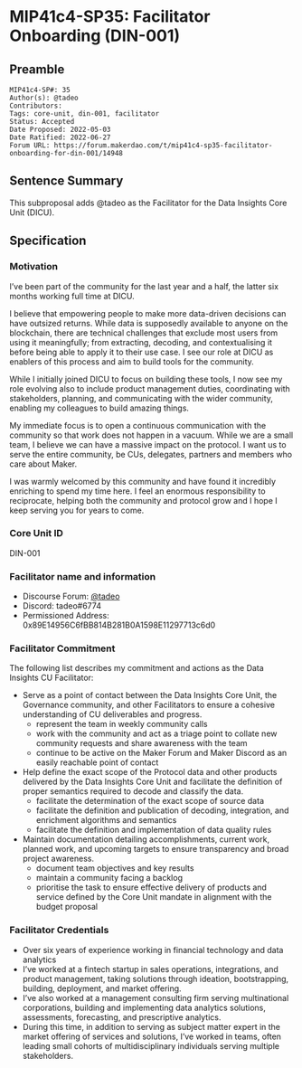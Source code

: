 # MIP41c4-SP35: Facilitator Onboarding (DIN-001)

## Preamble

```
MIP41c4-SP#: 35
Author(s): @tadeo
Contributors:
Tags: core-unit, din-001, facilitator
Status: Accepted
Date Proposed: 2022-05-03
Date Ratified: 2022-06-27
Forum URL: https://forum.makerdao.com/t/mip41c4-sp35-facilitator-onboarding-for-din-001/14948
```

## Sentence Summary

This subproposal adds @tadeo as the Facilitator for the Data Insights Core Unit (DICU).

## Specification

### Motivation

I’ve been part of the community for the last year and a half, the latter six months working full time at DICU.

I believe that empowering people to make more data-driven decisions can have outsized returns. While data is supposedly available to anyone on the blockchain, there are technical challenges that exclude most users from using it meaningfully; from extracting, decoding, and contextualising it before being able to apply it to their use case. I see our role at DICU as enablers of this process and aim to build tools for the community.

While I initially joined DICU to focus on building these tools, I now see my role evolving also to include product management duties, coordinating with stakeholders, planning, and communicating with the wider community, enabling my colleagues to build amazing things.

My immediate focus is to open a continuous communication with the community so that work does not happen in a vacuum. While we are a small team, I believe we can have a massive impact on the protocol. I want us to serve the entire community, be CUs, delegates, partners and members who care about Maker.

I was warmly welcomed by this community and have found it incredibly enriching to spend my time here. I feel an enormous responsibility to reciprocate, helping both the community and protocol grow and I hope I keep serving you for years to come.

### Core Unit ID

DIN-001

### Facilitator name and information

* Discourse Forum: [@tadeo](https://forum.makerdao.com/u/tadeo/summary)
* Discord: tadeo#6774
* Permissioned Address: 0x89E14956C6fBB814B281B0A1598E11297713c6d0

### Facilitator Commitment

The following list describes my commitment and actions as the Data Insights CU Facilitator:

* Serve as a point of contact between the Data Insights Core Unit, the Governance community, and other Facilitators to ensure a cohesive understanding of CU deliverables and progress.
  * represent the team in weekly community calls
  * work with the community and act as a triage point to collate new community requests and share awareness with the team
  * continue to be active on the Maker Forum and Maker Discord as an easily reachable point of contact
* Help define the exact scope of the Protocol data and other products delivered by the Data Insights Core Unit and facilitate the definition of proper semantics required to decode and classify the data.
  * facilitate the determination of the exact scope of source data
  * facilitate the definition and publication of decoding, integration, and enrichment algorithms and semantics
  * facilitate the definition and implementation of data quality rules
* Maintain documentation detailing accomplishments, current work, planned work, and upcoming targets to ensure transparency and broad project awareness.
  * document team objectives and key results
  * maintain a community facing a backlog
  * prioritise the task to ensure effective delivery of products and service defined by the Core Unit mandate in alignment with the budget proposal

### Facilitator Credentials

* Over six years of experience working in financial technology and data analytics
* I’ve worked at a fintech startup in sales operations, integrations, and product management, taking solutions through ideation, bootstrapping, building, deployment, and market offering.
* I’ve also worked at a management consulting firm serving multinational corporations, building and implementing data analytics solutions, assessments, forecasting, and prescriptive analytics.
* During this time, in addition to serving as subject matter expert in the market offering of services and solutions, I’ve worked in teams, often leading small cohorts of multidisciplinary individuals serving multiple stakeholders.
